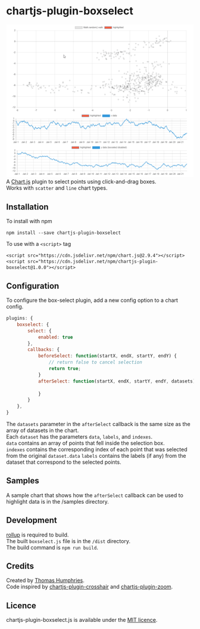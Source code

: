# chartjs-plugin-boxselect

![](./docs/demo.gif)
A [Chart.js](https://www.chartjs.org) plugin to select points using click-and-drag boxes.  
Works with `scatter` and `line` chart types.

## Installation
To install with npm
```
npm install --save chartjs-plugin-boxselect
```
To use with a `<script>` tag
```
<script src="https://cdn.jsdelivr.net/npm/chart.js@2.9.4"></script>
<script src="https://cdn.jsdelivr.net/npm/chartjs-plugin-boxselect@1.0.0"></script>
```

## Configuration
To configure the box-select plugin, add a new config option to a chart config.
```javascript
plugins: {
    boxselect: {
        select: {
            enabled: true
        },
        callbacks: {
            beforeSelect: function(startX, endX, startY, endY) {
                // return false to cancel selection
                return true;
            }
            afterSelect: function(startX, endX, startY, endY, datasets) {

            }
        }
    },
}
```
The `datasets` parameter in the `afterSelect` callback is the same size as the array of datasets in the chart.   
Each ```dataset``` has the parameters `data`, `labels`, and `indexes`.  
`data` contains an array of points that fell inside the selection box.  
`indexes` contains the corresponding index of each point that was selected from the original `dataset.data`
`labels` contains the labels (if any) from the dataset that correspond to the selected points.  

## Samples
A sample chart that shows how the `afterSelect` callback can be used to highlight data is in the /samples directory.



## Development
[rollup](https://rollupjs.org/) is required to build.  
The built `boxselect.js` file is in the `/dist` directory.  
The build command is `npm run build`.

## Credits
Created by [Thomas Humphries](https://github.com/TomHumphries).  
Code inspired by [chartjs-plugin-crosshair](https://github.com/AbelHeinsbroek/chartjs-plugin-crosshair) and [chartjs-plugin-zoom](https://github.com/chartjs/chartjs-plugin-zoom).

## Licence
chartjs-plugin-boxselect.js is available under the [MIT licence](https://opensource.org/licenses/MIT).
